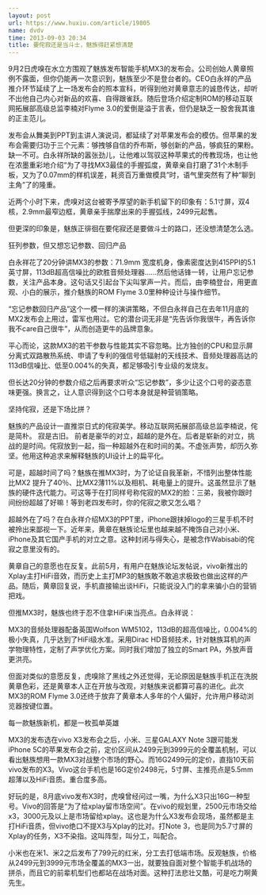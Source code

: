 ```yaml
---
layout: post
url: https://www.huxiu.com/article/19805
name: dvdv
time: 2013-09-03 20:34
title: 要侘寂还是当斗士，魅族得赶紧想清楚
---
```

9月2日虎嗅在水立方围观了魅族发布智能手机MX3的发布会。公司创始人黄章照例不露面，但你仍能再一次意识到，魅族至少不是登台者的。CEO白永祥的产品推介环节延续了上一场发布会的照本宣科，听得到他对黄章意志的诚恳传达，却听不出他自己内心对新品的欢喜、自得跟雀跃。随后登场介绍定制ROM的移动互联网拓展部高级总监李楠对Flyme 3.0的爱倒是溢于言表，但仍是缺乏一股舍我其谁的正主范儿。

发布会从舞美到PPT到主讲人演说词，都延续了对苹果发布会的模仿。但苹果的发布会需要归功于三个元素：够拽够自信的乔布斯，够创新的产品，够疯狂的果粉。缺一不可。白永祥所缺的嚣张劲儿，让他难以驾驭这种苹果式的传教现场，也让他在浓墨重彩地介绍“为了寻找MX3最佳的手握弧度，黄章亲自打磨了31个木制手板，又为了0.07mm的样机误差，耗资百万重做模具”时，语气里突然有了种“聊到主角”了的隆重。

近两个小时下来，虎嗅对这台被寄予厚望的新手机留下的印象有：5.1寸屏，双4核，2.9mm最窄边框，黄章亲手揣摩出来的手握弧线，2499元起售。

但更深的印象是，魅族正徘徊在要侘寂还是要做斗士的路口，还没想清楚怎么选。

狂列参数，但又想忘记参数、回归产品

白永祥花了20分钟讲MX3的参数：71.9mm 宽度机身，像素密度达到415PPI的5.1英寸屏，113dB超高信噪比的欧胜音频处理器……然后他话锋一转，让用户忘记参数，关注产品本身。这句话又引起台下尖叫掌声一片。而后，由李楠登台，用更直观、小白的展示，推介魅族的ROM Flyme 3.0里种种设计与操作细节。

“忘记参数回归产品”这个一模一样的演讲策略，不但白永祥自己在去年11月底的MX2发布会上用过，雷军也用过。它的潜台词无非是“先告诉你我很牛，再告诉你我不care自己很牛”，从而创造更牛的品牌意象。

平心而论，这款MX3的若干参数与性能其实不容忽略。比方独创的CPU和显示屏分离式双路散热系统、申请了专利的强信号低辐射的天线技术、音频处理器高达的113dB信噪比、低至0.004%的失真，都足够吸引专业级的发烧友。

但长达20分钟的参数介绍之后再要求听众“忘记参数”，多少让这个口号的姿态意味更强。换言之，让人意识得到这个口号本身就是种营销策略。

坚持侘寂，还是下场比拼？

魅族的产品设计一直推崇日式的侘寂美学。移动互联网拓展部高级总监李楠说，侘是简朴。 寂是古旧。 前者是豪华的对立，超越的是外在。后者是崭新的对立，挑战的是时间。侘寂放到一起，指一种超越外在和时间的美。不虚张声势，却历久弥坚。他用这种追求来解释魅族的UI设计上的扁平化。

可是，超越时间了吗？魅族在推MX3时，为了论证自我革新，不惜列出整体性能比MX2 提升了40％、比MX2薄11%以及相机、耗电量上的提升。这虽然显示了魅族的硬件迭代能力。可这等于在打同样号称侘寂的MX2的脸：三弟，我被你跟时间纷纷超越了好嘛！等到老四发布时，你的侘寂之歌又怎么唱？

超越外在了吗？在白永祥介绍MX3的PPT里，iPhone跟抹掉logo的三星手机不时被拎出来鄙视一下。近年来，黄章在魅族论坛里也越来越不掩饰自己对小米、iPhone及其它国产手机的对立之意。这种封闭与得失心，是被念作Wabisabi的侘寂之意里没有的。

黄章自己的意愿也在反复。此前5月，有用户在魅族论坛发帖说，vivo新推出的Xplay主打HiFi音效，而历史上主打MP3的魅族敢不敢追求极致也做出这样的产品。随后，黄章回复说，手机直接输出谈HiFi，只能说没入门的拿来骗小白的营销把戏。

但推MX3时，魅族也终于忍不住拿HiFi来当亮点。白永祥说：

MX3的音频处理器配备英国Wolfson WM5102，113dB的超高信噪比，0.004%的极小失真，几乎达到了HiFi级水准。采用Dirac HD音频技术，针对魅族耳机的声学物理特性，定制了声学优化方案。同时我们增加了独立的Smart PA，外放声音更洪亮。

但面对类似的意愿反复，虎嗅除了黑线之外还觉得，无论原因是魅族手机正在洗脱黄章色彩，还是黄章本人正在开放与改观，对魅族来说都算可喜的进化。此次MX3的ROM Flyme 3.0还终于放弃了黄章本人多年的个人偏好，允许用户移动浏览器按键位置。

每一款魅族新机，都是一枚孤单英雄

MX3的发布选在vivo X3发布会之后，小米、三星GALAXY Note 3跟可能发iPhone 5C的苹果发布会之前，定价区间从2499元到3999元的全覆盖机制，可以看出魅族想用一款MX3对战整个市场的野心。而16G2499元的定价，直指10天前vivo发布的X3。Vivo这台手机也是16G定价2498元，5寸屏、主推亮点是5.5mm超薄以及HiFi音质。重合度多高。

好玩的是，8月底vivo发布X3时，虎嗅曾经问过一嘴，为什么X3只出16G一种型号。Vivo的回答是“为了给xplay留市场空间”。在vivo的规划里，2500元市场交给x3，3000元及以上是市场留给xplay。这也是为什么X3发布会现场，虽然都是主打HiFi音质，但vivo绝口不提X3与Xplay的比对。打Note 3，也是同为5.7寸屏的Xplay的任务，X3不染指。这叫阵型，叫分工，叫配合。

小米也在米1、米2之后发布了799元的红米，分工去打低端市场。反观魅族，价格从2499元到3999元市场全覆盖的MX3一出，就要独自面对整个智能手机战场的拼杀，而且它的前辈机型们也都站在战场对面。这种打法悲壮又酷，可是吃力啊黄先生。

